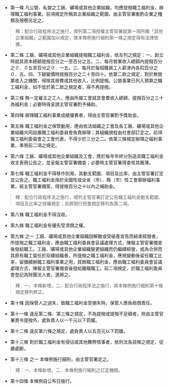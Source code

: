 * 第一條 凡公營、私營之工廠、礦場或其他企業組織，均應提撥職工福利金，辦理職工福利事業。前項規定所稱其企業組織之範圍，由主管官署衡酌企業之種類及規模另定之。

> 釋：配合行政程序法之施行，增列第二項授權主管官署就第一項所稱「其他企業組織」之範圍加以規定，使本條例施行細則第一條之規定得有法律依據。

* 第二條 工廠、礦場或其他企業組織提撥職工福利金，依左列之規定：一、創立時就其資本總額提撥百分之一至百分之五。二、每月營業收入總額內提撥百分之０．０五至百分之０．一五。三、每月於每個職員工人薪津內各扣百分之０．五。四、下腳變價時提撥百分之二十至四十。依第二款之規定，對於無營業收入之機關，得按其規費或其他收入，比例提撥。公營事業已列入預算之職工福利金，如不低於第二款之規定者，得不再提撥。

* 第三條 無一定雇主之工人，應由所屬工會就其會費收入總額，提撥百分之三十為福利金；必要時得呈請主管官署酌予補助。

* 第四條 辦理職工福利事業成績優異者，得由主管官署酌予獎助金。

* 第五條 職工福利金之保管動用，應由依法組織之工會及各工廠、礦場或其他企業組織共同設置職工福利委員會負責辦理；其組織規程由社會部訂定之。前項職工福利委員會之工會代表，不得少於三分之二。依第三條規定辦理之福利事業，準用前二項之規定。

* 第六條 工廠、礦場或其他企業組織及工會，應於每年年終分別造具職工福利金收支表冊公告之，並呈報主管官署備查；必要時主管官署得查核其賬簿。

* 第七條 職工福利金不得移作別用，其動支範圍、項目及比率，由主管官署訂定並公告之。職工福利金用於全國性或全省（市）、縣（市）性工會舉辦福利事業，經主管官署備案，得提撥百分之十以內之補助金。

> 釋：配合行政程序法之施行，增列主管官署訂定公告職工福利金動支範圍、項目及比率之授權規定；另將現行但書規定移列為第二項。

* 第八條 職工福利金不得沒收。

* 第九條 職工福利金有優先受清償之權。

* 第九條 之一 工廠、礦場或其他企業組織因解散或受破產宣告而結束經營者，所提撥之職工福利金，應由職工福利委員會妥議處理方式，陳報主管官署備查後發給職工。工廠、礦場或其他企業組織變更組織而仍繼續經營，或為合併而其原有職工留任於存續組織者，所提撥之職工福利金，應視變動後留任職工比率，留備續辦職工福利事業之用，其餘職工福利金，應由職工福利委員會妥議處理方式，陳報主管官署備查後發給離職職工。前二項規定，於職工福利委員會登記為財團法人者，適用之。

> 釋：一、本條新增。二、配合行政程序法之施行，將本條例施行細則第十條規定移列修正。

* 第十條 因保管人之過失，致職工福利金受損失時，保管人應負賠償責任。

* 第十一條 違反第二條、第三條之規定，不為提撥或提撥不足額者，除由主管官署責令提撥外，處負責人以一千元以下罰鍰。

* 第十二條 違反第六條之規定，處負責人以五百元以下罰鍰。

* 第十三條 對於職工福利金有侵佔或其他舞弊情事者，依刑法各該條之規定，從嚴處斷。

* 第十三條 之一 本條例施行細則，由主管官署定之。

> 釋：一、本條新增。二、本條例施行細則之訂定機關。

* 第十四條 本條例自公布日施行。

